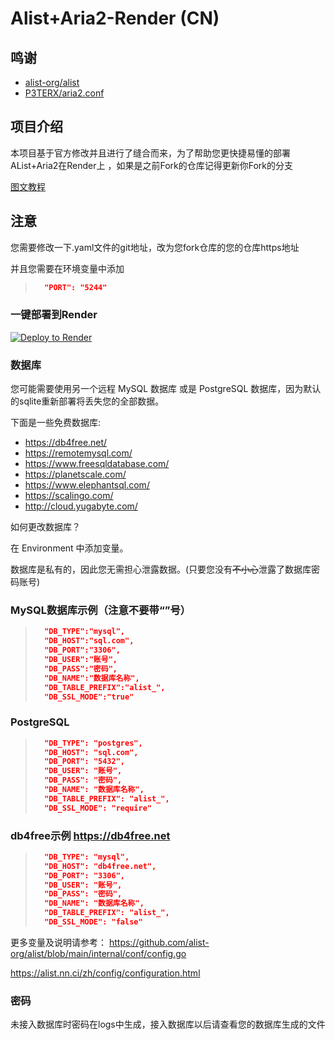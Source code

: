 # Alist+Aria2-Render (CN)

## 鸣谢

- [alist-org/alist](https://github.com/alist-org/alist)
- [P3TERX/aria2.conf](https://github.com/P3TERX/aria2.conf)

## 项目介绍

本项目基于官方修改并且进行了缝合而来，为了帮助您更快捷易懂的部署AList+Aria2在Render上
，如果是之前Fork的仓库记得更新你Fork的分支

[图文教程](https://v-official-233.github.io/2023/05/02/render%E5%BF%AB%E9%80%9F%E9%83%A8%E7%BD%B2alist-aria2/)

## 注意

您需要修改一下.yaml文件的git地址，改为您fork仓库的您的仓库https地址

并且您需要在环境变量中添加
> ```json
>   "PORT": "5244"
> ```

### 一键部署到Render 

[![Deploy to Render](https://render.com/images/deploy-to-render-button.svg)](https://render.com/deploy)

### 数据库

您可能需要使用另一个远程 MySQL 数据库 或是 PostgreSQL 数据库，因为默认的sqlite重新部署将丢失您的全部数据。

下面是一些免费数据库:

- https://db4free.net/
- https://remotemysql.com/
- https://www.freesqldatabase.com/
- https://planetscale.com/
- https://www.elephantsql.com/
- https://scalingo.com/
- http://cloud.yugabyte.com/

如何更改数据库？

在 Environment 中添加变量。

数据库是私有的，因此您无需担心泄露数据。(只要您没有~~不小心~~泄露了数据库密码账号)

### MySQL数据库示例（注意不要带“”号）
> ```json
>   "DB_TYPE":"mysql",
>   "DB_HOST":"sql.com",
>   "DB_PORT":"3306",
>   "DB_USER":"账号",
>   "DB_PASS":"密码",
>   "DB_NAME":"数据库名称",
>   "DB_TABLE_PREFIX":"alist_",
>   "DB_SSL_MODE":"true"
### PostgreSQL
> ```json
>   "DB_TYPE": "postgres",
>   "DB_HOST": "sql.com",
>   "DB_PORT": "5432",
>   "DB_USER": "账号",
>   "DB_PASS": "密码",
>   "DB_NAME": "数据库名称",
>   "DB_TABLE_PREFIX": "alist_",
>   "DB_SSL_MODE": "require"
> ```


### db4free示例 https://db4free.net
> ```json
>   "DB_TYPE": "mysql", 
>   "DB_HOST": "db4free.net", 
>   "DB_PORT": "3306", 
>   "DB_USER": "账号", 
>   "DB_PASS": "密码", 
>   "DB_NAME": "数据库名称", 
>   "DB_TABLE_PREFIX": "alist_", 
>   "DB_SSL_MODE": "false" 
> ```

更多变量及说明请参考： 
 https://github.com/alist-org/alist/blob/main/internal/conf/config.go 
  
 https://alist.nn.ci/zh/config/configuration.html

### 密码

未接入数据库时密码在logs中生成，接入数据库以后请查看您的数据库生成的文件

